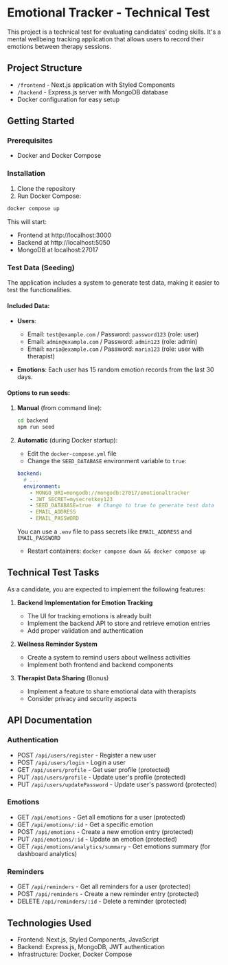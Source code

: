 # Emotional Tracker - Technical Test

This project is a technical test for evaluating candidates' coding skills. It's a mental wellbeing tracking application that allows users to record their emotions between therapy sessions.

## Project Structure

- `/frontend` - Next.js application with Styled Components
- `/backend` - Express.js server with MongoDB database
- Docker configuration for easy setup

## Getting Started

### Prerequisites

- Docker and Docker Compose

### Installation

1. Clone the repository
2. Run Docker Compose:

```bash
docker compose up
```

This will start:
- Frontend at http://localhost:3000
- Backend at http://localhost:5050
- MongoDB at localhost:27017

### Test Data (Seeding)

The application includes a system to generate test data, making it easier to test the functionalities.

#### Included Data:

- **Users**:
  - Email: `test@example.com` / Password: `password123` (role: user)
  - Email: `admin@example.com` / Password: `admin123` (role: admin)
  - Email: `maria@example.com` / Password: `maria123` (role: user with therapist)

- **Emotions**: Each user has 15 random emotion records from the last 30 days.

#### Options to run seeds:

1. **Manual** (from command line):
   ```bash
   cd backend
   npm run seed
   ```

2. **Automatic** (during Docker startup):
   - Edit the `docker-compose.yml` file
   - Change the `SEED_DATABASE` environment variable to `true`:
   ```yaml
   backend:
     # ...
     environment:
       - MONGO_URI=mongodb://mongodb:27017/emotionaltracker
       - JWT_SECRET=mysecretkey123
       - SEED_DATABASE=true  # Change to true to generate test data
       - EMAIL_ADDRESS
       - EMAIL_PASSWORD
   ```
   You can use a `.env` file to pass secrets like `EMAIL_ADDRESS` and `EMAIL_PASSWORD`
   - Restart containers: `docker compose down && docker compose up`

## Technical Test Tasks

As a candidate, you are expected to implement the following features:

1. **Backend Implementation for Emotion Tracking**
   - The UI for tracking emotions is already built
   - Implement the backend API to store and retrieve emotion entries
   - Add proper validation and authentication

2. **Wellness Reminder System**
   - Create a system to remind users about wellness activities
   - Implement both frontend and backend components

3. **Therapist Data Sharing** (Bonus)
   - Implement a feature to share emotional data with therapists
   - Consider privacy and security aspects

## API Documentation

### Authentication

- POST `/api/users/register` - Register a new user
- POST `/api/users/login` - Login a user
- GET `/api/users/profile` - Get user profile (protected)
- PUT `/api/users/profile` - Update user's profile (protected)
- PUT `/api/users/updatePassword` - Update user's password (protected)

### Emotions

- GET `/api/emotions` - Get all emotions for a user (protected)
- GET `/api/emotions/:id` - Get a specific emotion
- POST `/api/emotions` - Create a new emotion entry (protected)
- PUT `/api/emotions/:id` - Update an emotion (protected)
- GET `/api/emotions/analytics/summary` - Get emotions summary (for dashboard analytics)

### Reminders

- GET `/api/reminders` - Get all reminders for a user (protected)
- POST `/api/reminders` - Create a new reminder entry (protected)
- DELETE `/api/reminders/:id` - Delete a reminder (protected)

## Technologies Used

- Frontend: Next.js, Styled Components, JavaScript
- Backend: Express.js, MongoDB, JWT authentication
- Infrastructure: Docker, Docker Compose